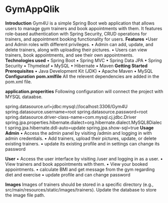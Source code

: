 ﻿# GymAppQlik
 **Introduction**
 Gym4U is a simple Spring Boot web application that allows users to manage gym trainers and book appointments with them. It features role-based authentication with Spring Security, CRUD operations for trainers, and appointment booking functionality for users.
 **Features**
 •User and Admin roles with different privileges.
•	Admin can add, update, and delete trainers, along with uploading their pictures.
•	Users can view trainers, book appointments, and see their own appointments.
**Technologies used**
•	Spring Boot
•	Spring MVC
•	Spring Data JPA
•	Spring Security
•	Thymeleaf
•	MySQL
•	Hibernate
•	Maven
**Getting Started**
**Prerequisites**
•	Java Development Kit (JDK)
•	Apache Maven
•	MySQL
**Configuration**
**pom.xmlfile**
All the relevent dependencies are added in the pom.xml file.

**application.properities**
Following configuration will connect the project with MYSQL dataabse.

spring.datasource.url=jdbc:mysql://localhost:3306/Gym4U
spring.datasource.username=root
spring.datasource.password=root
spring.datasource.driver-class-name=com.mysql.cj.jdbc.Driver
spring.jpa.properties.hibernate.dialect=org.hibernate.dialect.MySQL8Dialect
spring.jpa.hibernate.ddl-auto=update
spring.jpa.show-sql=true
**Usage
Admin**
•	Access the admin panel by visiting /admin and logging in with admin credentials.
•	Add trainers, upload their pictures, update, or delete existing trainers.
•	update its existing profile and in settings can change its password

**User**
•	Access the user interface by visiting /user and logging in as a user.
•	View trainers and book appointments with them.
•	View your booked appointments.
•	calculate BMI and get message from the gym regarding diet and exercise
•	update profile and can change password



**Images**
Images of trainers should be stored in a specific directory (e.g., src/main/resources/static/images/trainers). Update the database to store the image file path.


